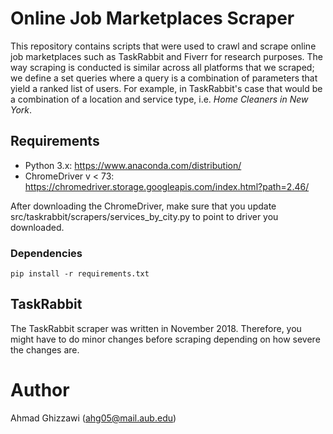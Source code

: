# Online Job Marketplaces Scraper
This repository contains scripts that were used to crawl and scrape online job marketplaces such as TaskRabbit and Fiverr 
for research purposes. The way scraping is conducted is similar across all platforms that we scraped; we define a set queries where a query is a combination of parameters that yield a ranked 
list of users. For example, in TaskRabbit's case that would be a combination of a location and service
type, i.e. _Home Cleaners in New York_.

## Requirements
- Python 3.x: https://www.anaconda.com/distribution/ 
- ChromeDriver v < 73: https://chromedriver.storage.googleapis.com/index.html?path=2.46/

After downloading the ChromeDriver, make sure that you update src/taskrabbit/scrapers/services_by_city.py
to point to driver you downloaded.

### Dependencies
`pip install -r requirements.txt`

## TaskRabbit
The TaskRabbit scraper was written in November 2018. Therefore, you might have to do minor changes before scraping
depending on how severe the changes are. 

# Author
Ahmad Ghizzawi (ahg05@mail.aub.edu)

